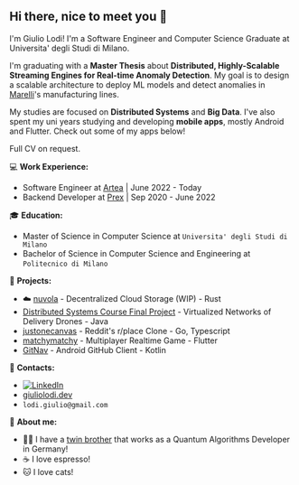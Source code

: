 ## Hi there, nice to meet you 👋


I'm Giulio Lodi! I'm a Software Engineer and Computer Science Graduate at Universita' degli Studi di Milano. 

I'm graduating with a **Master Thesis** about **Distributed, Highly-Scalable Streaming Engines for Real-time Anomaly Detection**. My goal is to design a scalable architecture to deploy ML models and detect anomalies in [Marelli](https://www.marelli.com)'s manufacturing lines.


My studies are focused on **Distributed Systems** and **Big Data**. I've also spent my uni years studying and developing **mobile apps**, mostly Android and Flutter. Check out some of my apps below!


Full CV on request.


:computer: **Work Experience:**
 - Software Engineer at [Artea](https://www.artea.com/?lang=en) | June 2022 - Today
 - Backend Developer at [Prex](https://prex.it/) | Sep 2020 - June 2022


:mortar_board: **Education:**
 - Master of Science in Computer Science at `Universita' degli Studi di Milano`
 - Bachelor of Science in Computer Science and Engineering at `Politecnico di Milano`


:pushpin: **Projects:**
 - :cloud: [nuvola](https://github.com/GLodi/nuvola) - Decentralized Cloud Storage (WIP) - Rust
 - [Distributed Systems Course Final Project](https://github.com/GLodi/Distributed-Systems-Final-Project) - Virtualized Networks of Delivery Drones - Java
 - [justonecanvas](https://github.com/GLodi/justonecanvas) - Reddit's r/place Clone - Go, Typescript
 - [matchymatchy](https://github.com/GLodi/matchymatchy) - Multiplayer Realtime Game - Flutter
 - [GitNav](https://github.com/GLodi/GitNav) - Android GitHub Client - Kotlin

:loudspeaker: **Contacts:**
- [![LinkedIn](https://img.shields.io/badge/-LinkedIn-blue?style=flat&logo=Linkedin&logoColor=white)](https://www.linkedin.com/in/giulio-lodi-4a266024b/)
- [giuliolodi.dev](https://giuliolodi.dev/)
- `lodi.giulio@gmail.com`


:boy: **About me:**

- :boy::boy: I have a [twin brother](https://github.com/nzpaper) that works as a Quantum Algorithms Developer in Germany!
- :coffee: I love espresso!
- :cat: I love cats!

